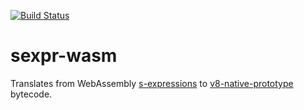 [![Build Status](https://travis-ci.org/binji/sexpr-wasm.svg?branch=master)](https://travis-ci.org/binji/sexpr-wasm)

# sexpr-wasm

Translates from WebAssembly [s-expressions](https://github.com/WebAssembly/spec) to [v8-native-prototype](https://github.com/WebAssembly/v8-native-prototype) bytecode.
